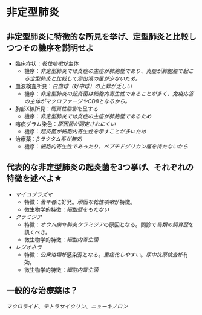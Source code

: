 # 非定型肺炎
## 非定型肺炎に特徴的な所見を挙げ、定型肺炎と比較しつつその機序を説明せよ
- 臨床症状：*乾性咳嗽*が主体
    - 機序：*非定型肺炎では炎症の主座が肺胞壁であり、炎症が肺胞腔で起こる定型肺炎と比較して滲出液の量が少ないため。*
- 血液検査所見：*白血球（好中球）の上昇が乏しい*
    - 機序：*非定型肺炎の起炎菌は細胞内寄生性であることが多く、免疫応答の主体がマクロファージやCD8となるから。*
-  胸部X線所見：*間質性陰影*を呈する
    - 機序：*非定型肺炎では炎症の主座が肺胞壁であるため*
- 喀痰グラム染色：*原因菌が同定されにくい*
	- 機序：*起炎菌が細胞内寄生性を示すことが多いため*
- 治療薬：*βラクタム系が無効*
	- 機序：*細胞内寄生性であったり、ペプチドグリカン層を持たないから*

## 代表的な非定型肺炎の起炎菌を3つ挙げ、それぞれの特徴を述べよ★
- *マイコプラズマ*
    - 特徴：*若年者*に好発。*頑固な乾性咳嗽*が特徴。
    - 微生物学的特徴：*細胞壁をもたない*
- *クラミジア*
    - 特徴：*オウム病*や*肺炎クラミジア*の原因となる。問診で*鳥類の飼育歴*を訊くべき。
    - 微生物学的特徴：*細胞内寄生菌*
- *レジオネラ*
    - 特徴：*公衆浴場*が感染源となる。*重症化しやすい*。*尿中抗原検査*が有効。
    -  微生物学的特徴：*細胞内寄生菌*

## 一般的な治療薬は？
*マクロライド*、*テトラサイクリン*、*ニューキノロン*